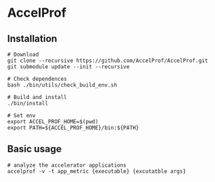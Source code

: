 # AccelProf


## Installation

```shell
# Download
git clone --recursive https://github.com/AccelProf/AccelProf.git
git submodule update --init --recursive

# Check dependences
bash ./bin/utils/check_build_env.sh

# Build and install
./bin/install

# Set env
export ACCEL_PROF_HOME=$(pwd)
export PATH=${ACCEL_PROF_HOME}/bin:${PATH}
```

## Basic usage

```shell
# analyze the accelerator applications
accelprof -v -t app_metric {executable} {excutatble args}
```